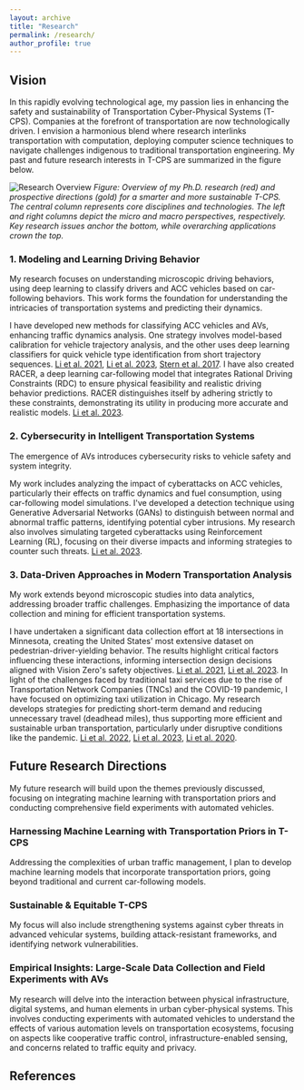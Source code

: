 ```yaml
---
layout: archive
title: "Research"
permalink: /research/
author_profile: true
---
```

<!-- Google tag (gtag.js) -->
<script async src="https://www.googletagmanager.com/gtag/js?id=G-3E74C49H73"></script>
<script>
  window.dataLayer = window.dataLayer || [];
  function gtag(){dataLayer.push(arguments);}
  gtag('js', new Date());

  gtag('config', 'G-3E74C49H73');
</script>
<!-- Currently under construction-->


## Vision
In this rapidly evolving technological age, my passion lies in enhancing the safety and sustainability of Transportation Cyber-Physical Systems (T-CPS). Companies at the forefront of transportation are now technologically driven. I envision a harmonious blend where research interlinks transportation with computation, deploying computer science techniques to navigate challenges indigenous to traditional transportation engineering. My past and future research interests in T-CPS are summarized in the figure below.

![Research Overview](https://github.com/tianyi17/tianyi17.github.io/blob/master/files/research_chart_618.png)
*Figure: Overview of my Ph.D. research (red) and prospective directions (gold) for a smarter and more sustainable T-CPS. The central column represents core disciplines and technologies. The left and right columns depict the micro and macro perspectives, respectively. Key research issues anchor the bottom, while overarching applications crown the top.*


### 1. Modeling and Learning Driving Behavior
My research focuses on understanding microscopic driving behaviors, using deep learning to classify drivers and ACC vehicles based on car-following behaviors. This work forms the foundation for understanding the intricacies of transportation systems and predicting their dynamics.

I have developed new methods for classifying ACC vehicles and AVs, enhancing traffic dynamics analysis. One strategy involves model-based calibration for vehicle trajectory analysis, and the other uses deep learning classifiers for quick vehicle type identification from short trajectory sequences. [Li et al. 2021](https://ieeexplore.ieee.org/abstract/document/9564462), [Li et al. 2023](https://dl.acm.org/doi/abs/10.1145/3603369), [Stern et al. 2017](https://arxiv.org/abs/2312.07003). I have also created RACER, a deep learning car-following model that integrates Rational Driving Constraints (RDC) to ensure physical feasibility and realistic driving behavior predictions. RACER distinguishes itself by adhering strictly to these constraints, demonstrating its utility in producing more accurate and realistic models. [Li et al. 2023](https://arxiv.org/abs/2312.07003).

### 2. Cybersecurity in Intelligent Transportation Systems
The emergence of AVs introduces cybersecurity risks to vehicle safety and system integrity.

My work includes analyzing the impact of cyberattacks on ACC vehicles, particularly their effects on traffic dynamics and fuel consumption, using car-following model simulations. I've developed a detection technique using Generative Adversarial Networks (GANs) to distinguish between normal and abnormal traffic patterns, identifying potential cyber intrusions. My research also involves simulating targeted cyberattacks using Reinforcement Learning (RL), focusing on their diverse impacts and informing strategies to counter such threats. [Li et al. 2023](https://arxiv.org/abs/2310.17091).

### 3. Data-Driven Approaches in Modern Transportation Analysis
My work extends beyond microscopic studies into data analytics, addressing broader traffic challenges. Emphasizing the importance of data collection and mining for efficient transportation systems.

I have undertaken a significant data collection effort at 18 intersections in Minnesota, creating the United States' most extensive dataset on pedestrian-driver-yielding behavior. The results highlight critical factors influencing these interactions, informing intersection design decisions aligned with Vision Zero's safety objectives. [Li et al. 2021](https://dl.acm.org/doi/abs/10.1145/3459609.3460524), [Li et al. 2023](https://arxiv.org/abs/2312.15113). In light of the challenges faced by traditional taxi services due to the rise of Transportation Network Companies (TNCs) and the COVID-19 pandemic, I have focused on optimizing taxi utilization in Chicago. My research develops strategies for predicting short-term demand and reducing unnecessary travel (deadhead miles), thus supporting more efficient and sustainable urban transportation, particularly under disruptive conditions like the pandemic. [Li et al. 2022](https://journals.sagepub.com/doi/full/10.1177/03611981211059769), [Li et al. 2023](https://dl.acm.org/doi/abs/10.1145/3576914.3587708), [Li et al. 2020](https://ascelibrary.org/doi/abs/10.1061/9780784483169.024).

## Future Research Directions
My future research will build upon the themes previously discussed, focusing on integrating machine learning with transportation priors and conducting comprehensive field experiments with automated vehicles.

### Harnessing Machine Learning with Transportation Priors in T-CPS
Addressing the complexities of urban traffic management, I plan to develop machine learning models that incorporate transportation priors, going beyond traditional and current car-following models.

### Sustainable & Equitable T-CPS
My focus will also include strengthening systems against cyber threats in advanced vehicular systems, building attack-resistant frameworks, and identifying network vulnerabilities.

### Empirical Insights: Large-Scale Data Collection and Field Experiments with AVs
My research will delve into the interaction between physical infrastructure, digital systems, and human elements in urban cyber-physical systems. This involves conducting experiments with automated vehicles to understand the effects of various automation levels on transportation ecosystems, focusing on aspects like cooperative traffic control, infrastructure-enabled sensing, and concerns related to traffic equity and privacy.




## References
[^1]: [Li, T., & Stern, R. (2021). Classification of adaptive cruise control vehicle type based on car following trajectories. In 2021 IEEE International Intelligent Transportation Systems Conference (ITSC), pp. 1547-1552, IEEE.](https://ieeexplore.ieee.org/abstract/document/9564462)
[^2]: [Li, T., & Stern, R. (2023). Car-following-response based vehicle classification via deep learning. ACM Journal on Autonomous Transportation Systems.](https://dl.acm.org/doi/abs/10.1145/3603369)
[^3]: [Stern, R. et al. (2017). Dissipation of stop-and-go waves via control of autonomous vehicles: Field experiments. Transportation Research Part C: Emerging Technologies.](https://arxiv.org/abs/2312.07003)
[^4]: [Li, T., & Stern, R. (2023). RACER: Rational Artificial Intelligence Car-following-model Enhanced by Reality. Presented at NeurIPS 2023 workshop on Machine Learning and the Physical Sciences.](https://arxiv.org/abs/2312.07003)
[^5]: [Li, T., & Stern, R. (2021). Leveraging video data to better understand driver-pedestrian interactions in a smart city environment. In Proceedings of the Workshop on Data-Driven and Intelligent Cyber-Physical Systems, pp. 6-11, ACM.](https://dl.acm.org/doi/abs/10.1145/3459609.3460524)
[^6]: [Li, T., & Stern, R. (2023). Understanding driver-pedestrian interactions to predict driver yielding: Field experiments in Minnesota. Dataset available at ResearchGate.](https://arxiv.org/abs/2312.15113)
[^7]: [Li, T., & Stern, R. (2022). Taxi Utilization Rate Maximization by Dynamic Demand Prediction: A Case Study in the City of Chicago. Transportation Research Record: Journal of the Transportation Research Board.](https://journals.sagepub.com/doi/full/10.1177/03611981211059769)
[^8]: [Li, T., & Stern, R. (2023). Assessing the Impact of Disruptive Events on Urban Mobility: A Case Study of Chicago Taxis during COVID-19. In Proceedings of Cyber-Physical Systems and Internet of Things Week 2023, pp. 141-145, ACM.](https://dl.acm.org/doi/abs/10.1145/3576914.3587708)
[^9]: [Li, T., & Stern, R. (2020). "Centralized” Taxi Services in Big Metropolitan Areas: Evidenced by Chicago Data. In International Conference on Transportation and Development 2020, pp. 287-299, ASCE.](https://ascelibrary.org/doi/abs/10.1061/9780784483169.024)


<br/>
<script type='text/javascript' id='clustrmaps' src='//cdn.clustrmaps.com/map_v2.js?cl=ffffff&w=a&t=tt&d=mOLq8ml6_8GeJFfRaOGlKt1qOHfyBzpQU0YGiQEZeOA'></script>


